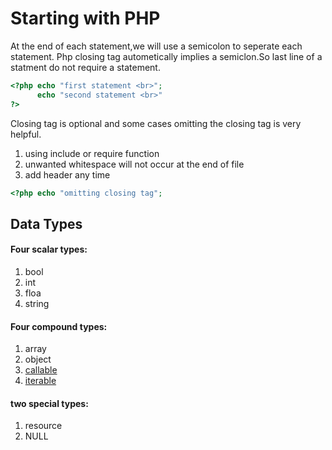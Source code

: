 # Starting with PHP
At the end of each statement,we will use a semicolon to seperate each statement.
Php closing tag autometically implies a semiclon.So last line of a statment do not require a statement.
```PHP
<?php echo "first statement <br>";
      echo "second statement <br>"
?>
```

Closing tag is optional and some cases omitting the closing tag is very helpful.
1. using include or require function
2. unwanted whitespace will not occur at the end of file
3. add header any time

```PHP
<?php echo "omitting closing tag";
```

## Data Types
#### Four scalar types:
1. bool
2. int
3. floa
4. string
   
#### Four compound types:


1. array
2. object
3. [callable](https://www.php.net/manual/en/language.types.callable.php)
4. [iterable](https://www.php.net/manual/en/language.types.iterable.php)

#### two special types:
1. resource
2. NULL